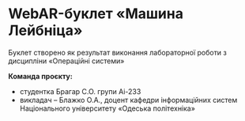 # WebAR-буклет «Машина Лейбніца»
Буклет створено як результат виконання лабораторної роботи з дисципліни «Операційні системи»

**Команда проєкту:**
- студентка Брагар С.О. групи Аі-233
- викладач – Блажко О.А., доцент кафедри інформаційних систем Національного університету «Одеська політехніка»
